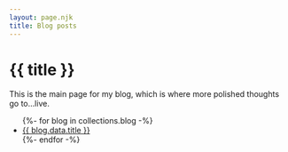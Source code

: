 ```yaml
---
layout: page.njk
title: Blog posts
---
```

# {{ title }}
This is the main page for my blog, which is where more polished thoughts go to…live.

<ul>
{%- for blog in collections.blog -%}
  <li><a href="{{ blog.url }}">{{ blog.data.title }}</a></li>
{%- endfor -%}
</ul>